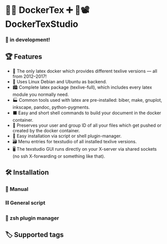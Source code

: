 🐋📓 DockerTex ➕ 🐋📽 DockerTexStudio
=====================================

### 🚧 in development!

## 🏆 Features

  + 💯 The only latex docker which provides different texlive versions — all from 2012–2017!
  + 🐧 Uses Linux Debian and Ubuntu as backend.
  + 🏙 Complete latex package (texlive-full), which includes every latex module you normally need.
  + 🏭 Common tools used with latex are pre-installed: biber, make, gnuplot, inkscape, pandoc, python-pygments.
  + ⬛ Easy and short shell commands to build your document in the docker container.
  + 🎎 Preserves your user and group ID of all your files which get pushed or created by the docker container.
  + 👷 Easy installation via script or shell plugin-manager.
  + 🗃 Menu entries for texstudio of all installed texlive versions.
  + 🖥 The texstudio GUI runs directly on your X-server via shared sockets (no ssh X-forwarding or something like that).

## 🛠 Installation

### 🔨 Manual

### ⛓ General script

### 👔 zsh plugin manager

## 🏷 Supported tags